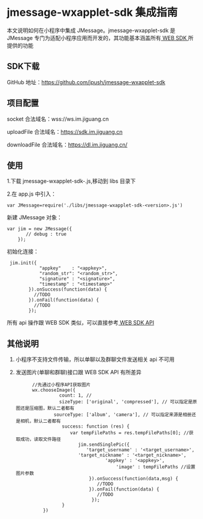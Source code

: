 # jmessage-wxapplet-sdk 集成指南

本文说明如何在小程序中集成 JMessage。jmessage-wxapplet-sdk 是 JMessage 专门为适配小程序应用而开发的，其功能基本涵盖所有[ WEB SDK ](https://docs.jiguang.cn/jmessage/client/im_sdk_js_v2/)所提供的功能

## SDK下载

GitHub 地址：https://github.com/jpush/jmessage-wxapplet-sdk


## 项目配置

socket 合法域名：wss://ws.im.jiguang.cn

uploadFile 合法域名：https://sdk.im.jiguang.cn

downloadFile 合法域名：https://dl.im.jiguang.cn/


## 使用

1.下载 jmessage-wxapplet-sdk-<version>.js,移动到 libs 目录下

2.在 app.js 中引入：

```
var JMessage=require('./libs/jmessage-wxapplet-sdk-<version>.js')
```

新建 JMessage 对象：

```
var jim = new JMessage({
       // debug : true
    });
```

初始化连接：

```
 jim.init({
            "appkey"    : "<appkey>",
            "random_str": "<random_str>",
            "signature" : "<signature>",
            "timestamp" : "<timestamp>"
        }).onSuccess(function(data) {
          //TODO
        }).onFail(function(data) {
          //TODO
        });  
```

所有 api 操作跟 WEB SDK 类似，可以直接参考[ WEB SDK API](https://docs.jiguang.cn/jmessage/client/im_sdk_js_v2/)

## 其他说明

1. 小程序不支持文件传输，所以单聊以及群聊文件发送相关 api 不可用

2. 发送图片(单聊和群聊)接口跟 WEB SDK API 有所差异

   ```
         //先通过小程序API获取图片
         wx.chooseImage({
                   count: 1, //
                   sizeType: ['original', 'compressed'], // 可以指定是原图还是压缩图，默认二者都有
                 sourceType: ['album', 'camera'], // 可以指定来源是相册还是相机，默认二者都有
                    success: function (res) {
                       var tempFilePaths = res.tempFilePaths[0]; //获取成功，读取文件路径
                          jim.sendSinglePic({
                             'target_username' : '<target_username>',
   			              'target_nickname' : '<target_nickname>',
   		                        	'appkey' : '<appkey>',
                                        'image' : tempFilePaths //设置图片参数
                              }).onSuccess(function(data,msg) {
                                 //TODO
                              }).onFail(function(data) {
                                 //TODO
                               });
                    }
             })
   ```
   ​

